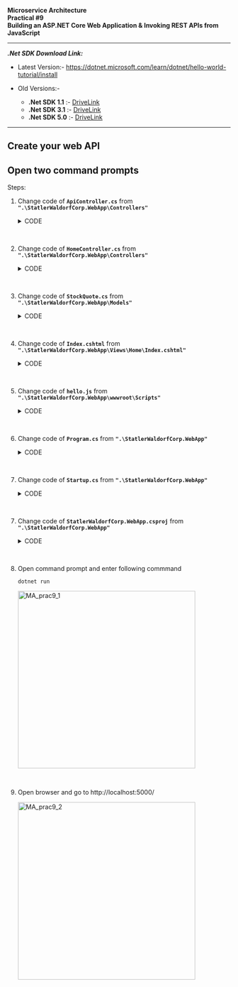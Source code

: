 **Microservice Architecture** <br>
**Practical #9** <br>
**Building an ASP.NET Core Web Application & Invoking REST APIs from JavaScript**

----------------------------
***.Net SDK Download Link:***
<br>

- Latest Version:-
https://dotnet.microsoft.com/learn/dotnet/hello-world-tutorial/install

- Old Versions:-
    - **.Net SDK 1.1** :- [DriveLink](https://vsitedu-my.sharepoint.com/:f:/g/personal/ninad_karlekar_vsit_edu_in/EnUooqMLj91Bke5reTl6ui8BnxsQ4YDBTpifjMJLD_3Pwg?e=xVskIQ)
    - **.Net SDK 3.1** :- [DriveLink](https://vsitedu-my.sharepoint.com/:f:/g/personal/ninad_karlekar_vsit_edu_in/EnUooqMLj91Bke5reTl6ui8BnxsQ4YDBTpifjMJLD_3Pwg?e=xVskIQ)
    - **.Net SDK 5.0** :- [DriveLink](https://vsitedu-my.sharepoint.com/:f:/g/personal/ninad_karlekar_vsit_edu_in/EnUooqMLj91Bke5reTl6ui8BnxsQ4YDBTpifjMJLD_3Pwg?e=xVskIQ)



--------------------
## Create your web API
## Open two command prompts

Steps:

1. Change code of **`ApiController.cs`** from **`".\StatlerWaldorfCorp.WebApp\Controllers"`** 

    <details>
    <summary>CODE</summary>

    ```csharp
    using Microsoft.AspNetCore.Mvc;
    using StatlerWaldorfCorp.WebApp.Models;

    namespace StatlerWaldorfCorp.WebApp.Controllers
    {
        [Route("api/test")]
        public class ApiController : Controller
        {
            [HttpGet]
            public IActionResult GetTest()
            {
                return this.Ok(new StockQuote { Symbol = "API", Price = 9999 });
            }
        }
    }
    ```
    </details>

<br>

2. Change code of **`HomeController.cs`** from **`".\StatlerWaldorfCorp.WebApp\Controllers"`** 

    <details>
    <summary>CODE</summary>

    ```csharp
    using Microsoft.AspNetCore.Mvc;
    using System.Threading.Tasks;
    using StatlerWaldorfCorp.WebApp.Models;

    namespace StatlerWaldorfCorp.WebApp.Controllers
    {
        public class HomeController : Controller
        {
            public IActionResult Index()
            {
                var model = new StockQuote { Symbol = "HLLO", Price = 3200 };

                return View(model);            
            }
        }
    }
    ```
    </details>

<br>

3. Change code of **`StockQuote.cs`** from **`".\StatlerWaldorfCorp.WebApp\Models"`** 

    <details>
    <summary>CODE</summary>

    ```csharp
    namespace StatlerWaldorfCorp.WebApp.Models
    {
        public class StockQuote
        {
            public string Symbol { get; set; }
            public int Price { get; set; }
        }
    }
    ```
    </details>

<br>

4. Change code of **`Index.cshtml`** from **`".\StatlerWaldorfCorp.WebApp\Views\Home\Index.cshtml"`** 

    <details>
    <summary>CODE</summary>

    ```html
    <html>
    <head>
        <title>Hello world</title>
        <script src="https://ajax.googleapis.com/ajax/libs/jquery/1.10.2/jquery.min.js"></script>
        <script src="/Scripts/hello.js"></script>
    </head>
    <body>
        <h1>Hello World</h1>
        <div>
            <h2>Stock Quote</h2>
            <div>
                Symbol: @Model.Symbol<br/>
                Price: $@Model.Price<br/>
            </div>
        </div>
        <br/>
        <div>
            <p class="quote-symbol">The Symbol is </p>
            <p class="quote-price">The price is $</p>
        </div>
    </body>
    </html>
    ```
    </details>

<br>

5. Change code of **`hello.js`** from **`".\StatlerWaldorfCorp.WebApp\wwwroot\Scripts"`** 

    <details>
    <summary>CODE</summary>

    ```javascript
    $(document).ready(function () {
        $.ajax({
            url: "/api/test"
        }).then(function (data) {
            $('.quote-symbol').append(data.symbol);
            $('.quote-price').append(data.price);
        });
    });
    ```
    </details>

<br>

6. Change code of **`Program.cs`** from **`".\StatlerWaldorfCorp.WebApp"`** 

    <details>
    <summary>CODE</summary>

    ```csharp
    using System;
    using Microsoft.AspNetCore.Hosting;
    using Microsoft.AspNetCore.Builder;
    using Microsoft.Extensions.Configuration;
    using System.IO;

    namespace StatlerWaldorfCorp.WebApp
    {
        public class Program
        {
            public static void Main(string[] args)
            {
                var config = new ConfigurationBuilder()
                    .AddCommandLine(args)
                    .Build();

                var host = new WebHostBuilder()
                    .UseContentRoot(Directory.GetCurrentDirectory())
                    .UseKestrel()
                    .UseStartup<Startup>()
                    .UseConfiguration(config)
                    .Build();

                host.Run();
            }
        }
    }
    ```
    </details>

<br>

7. Change code of **`Startup.cs`** from **`".\StatlerWaldorfCorp.WebApp"`** 

    <details>
    <summary>CODE</summary>

    ```csharp
    using Microsoft.AspNetCore.Builder;
    using Microsoft.AspNetCore.Hosting;
    using Microsoft.Extensions.Logging;
    using Microsoft.Extensions.DependencyInjection;
    using Microsoft.Extensions.Configuration;

    namespace StatlerWaldorfCorp.WebApp
    {
        public class Startup
        {
            public Startup(IHostingEnvironment env)
            {
                var builder = new ConfigurationBuilder()
                    .SetBasePath(env.ContentRootPath)
                    .AddEnvironmentVariables();

                Configuration = builder.Build();
            }

            public IConfiguration Configuration { get; set; }

            public void ConfigureServices(IServiceCollection services) {            
                services.AddMvc();
            }

            public void Configure(IApplicationBuilder app, IHostingEnvironment env, ILoggerFactory loggerFactory)
            {     
            loggerFactory.AddConsole();
            loggerFactory.AddDebug();       
            
            app.UseDeveloperExceptionPage();
            app.UseMvc(routes =>
            {
                routes.MapRoute("default",
                    template: "{controller=Home}/{action=Index}/{id?}");
            });
            app.UseStaticFiles();
            }
        }
    }

    ```
    </details>

<br>


7. Change code of **`StatlerWaldorfCorp.WebApp.csproj`** from **`".\StatlerWaldorfCorp.WebApp"`** 

    <details>
    <summary>CODE</summary>

    ```xml
    <Project Sdk="Microsoft.NET.Sdk.Web">

    <PropertyGroup>
        <TargetFramework>netcoreapp1.1</TargetFramework>
    </PropertyGroup>

    <ItemGroup>
        <PackageReference Include="Microsoft.AspNetCore" Version="1.1.1" />
        <PackageReference Include="Microsoft.AspNetCore.Mvc" Version="1.1.2" />
        <PackageReference Include="Microsoft.AspNetCore.StaticFiles" Version="1.1.1" />
        <PackageReference Include="Microsoft.Extensions.Logging.Debug" Version="1.1.1" />
        <PackageReference Include="Microsoft.VisualStudio.Web.BrowserLink" Version="1.1.0" />
        <PackageReference Include="Microsoft.Extensions.Configuration" Version="1.1.1"/>
        <PackageReference Include="Microsoft.Extensions.Options.ConfigurationExtensions" Version="1.1.1"/>
        <PackageReference Include="Microsoft.Extensions.Configuration.Json" Version="1.1.1"/>
        <PackageReference Include="Microsoft.Extensions.Configuration.CommandLine" Version="1.1.1"/>      
    </ItemGroup>

    </Project>
    ```
    </details>

<br>

8. Open command prompt and enter following commmand

    ```console
    dotnet run
    ```

    <img src="https://user-images.githubusercontent.com/88243315/233698981-657b3655-df99-4b72-a930-9dd15115da0c.png" alt="MA_prac9_1" width="400">

<br>

9. Open browser and go to http://localhost:5000/

    <img src="https://user-images.githubusercontent.com/88243315/233698989-914d7d91-37e5-46ed-bf07-8b06c05caa17.png" alt="MA_prac9_2" width="400">